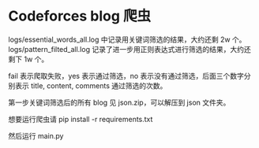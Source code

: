 # Codeforces blog 爬虫

logs/essential_words_all.log 中记录用关键词筛选的结果，大约还剩 2w 个。
logs/pattern_filted_all.log 记录了进一步用正则表达式进行筛选的结果，大约还剩下 1w 个。

fail 表示爬取失败，yes 表示通过筛选，no 表示没有通过筛选，后面三个数字分别表示 title, content, comments 通过筛选的次数。

第一步关键词筛选后的所有 blog 见 json.zip，可以解压到 json 文件夹。

想要运行爬虫请 pip install -r requirements.txt

然后运行 main.py 

